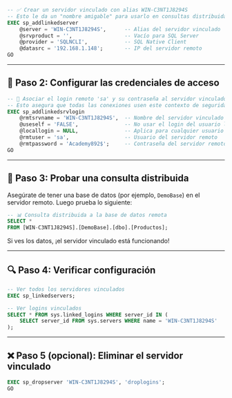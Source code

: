 
```sql
-- ✅ Crear un servidor vinculado con alias WIN-C3NT1J8294S
-- Esto le da un "nombre amigable" para usarlo en consultas distribuidas
EXEC sp_addlinkedserver
    @server = 'WIN-C3NT1J8294S',      -- Alias del servidor vinculado
    @srvproduct = '',                 -- Vacío para SQL Server
    @provider = 'SQLNCLI',            -- SQL Native Client
    @datasrc = '192.168.1.148';       -- IP del servidor remoto
GO
```

---

## 🔐 Paso 2: Configurar las credenciales de acceso

```sql
-- 🔐 Asociar el login remoto 'sa' y su contraseña al servidor vinculado
-- Esto asegura que todas las conexiones usen este contexto de seguridad
EXEC sp_addlinkedsrvlogin
    @rmtsrvname = 'WIN-C3NT1J8294S',  -- Nombre del servidor vinculado
    @useself = 'FALSE',               -- No usar el login del usuario local
    @locallogin = NULL,               -- Aplica para cualquier usuario local
    @rmtuser = 'sa',                  -- Usuario del servidor remoto
    @rmtpassword = 'Academy892$';     -- Contraseña del servidor remoto
GO
```

---

## 🧪 Paso 3: Probar una consulta distribuida

Asegúrate de tener una base de datos (por ejemplo, `DemoBase`) en el servidor remoto. Luego prueba lo siguiente:

```sql
-- 📊 Consulta distribuida a la base de datos remota
SELECT * 
FROM [WIN-C3NT1J8294S].[DemoBase].[dbo].[Productos];
```

Si ves los datos, ¡el servidor vinculado está funcionando!

---

## 🔍 Paso 4: Verificar configuración

```sql
-- Ver todos los servidores vinculados
EXEC sp_linkedservers;

-- Ver logins vinculados
SELECT * FROM sys.linked_logins WHERE server_id IN (
    SELECT server_id FROM sys.servers WHERE name = 'WIN-C3NT1J8294S'
);
```

---

## ❌ Paso 5 (opcional): Eliminar el servidor vinculado

```sql
EXEC sp_dropserver 'WIN-C3NT1J8294S', 'droplogins';
GO
```